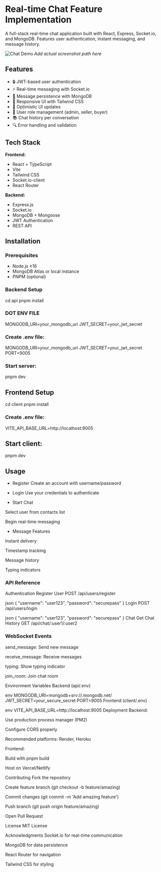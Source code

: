 # Real-time Chat Feature Implementation

A full-stack real-time chat application built with React, Express, Socket.io, and MongoDB. Features user authentication, instant messaging, and message history.

![Chat Demo](https://via.placeholder.com/800x400.png?text=Chat+Demo)
_Add actual screenshot path here_

## Features

- 🔒 JWT-based user authentication
- ⚡ Real-time messaging with Socket.io
- 💾 Message persistence with MongoDB
- 📱 Responsive UI with Tailwind CSS
- 🔄 Optimistic UI updates
- 👥 User role management (admin, seller, buyer)
- 📚 Chat history per conversation
- 🔍 Error handling and validation

## Tech Stack

**Frontend:**

- React + TypeScript
- Vite
- Tailwind CSS
- Socket.io-client
- React Router

**Backend:**

- Express.js
- Socket.io
- MongoDB + Mongoose
- JWT Authentication
- REST API

## Installation

### Prerequisites

- Node.js ≥16
- MongoDB Atlas or local instance
- PNPM (optional)

### Backend Setup

cd api
pnpm install

### DOT ENV FILE

MONGODB_URI=your_mongodb_uri
JWT_SECRET=your_jwt_secret

### Create .env file:

MONGODB_URI=your_mongodb_uri
JWT_SECRET=your_jwt_secret
PORT=9005

### Start server:

pnpm dev

## Frontend Setup

cd client
pnpm install

### Create .env file:

VITE_API_BASE_URL=http://localhost:9005

## Start client:

pnpm dev

## Usage

- Register
  Create an account with username/password

- Login
  Use your credentials to authenticate

- Start Chat

Select user from contacts list

Begin real-time messaging

- Message Features

Instant delivery

Timestamp tracking

Message history

Typing indicators

### API Reference

Authentication
Register User
POST /api/users/register

json
{
"username": "user123",
"password": "securepass"
}
Login
POST /api/users/login

json
{
"username": "user123",
"password": "securepass"
}
Chat
Get Chat History
GET /api/chat/:user1/:user2

### WebSocket Events

send_message: Send new message

receive_message: Receive messages

typing: Show typing indicator

join_room: Join chat room

Environment Variables
Backend (api/.env)

env
MONGODB_URI=mongodb+srv://<credentials>.mongodb.net/<dbname>
JWT_SECRET=your_secure_secret
PORT=9005
Frontend (client/.env)

env
VITE_API_BASE_URL=http://localhost:9005
Deployment
Backend:

Use production process manager (PM2)

Configure CORS properly

Recommended platforms: Render, Heroku

Frontend:

Build with pnpm build

Host on Vercel/Netlify

Contributing
Fork the repository

Create feature branch (git checkout -b feature/amazing)

Commit changes (git commit -m 'Add amazing feature')

Push branch (git push origin feature/amazing)

Open Pull Request

License
MIT License

Acknowledgments
Socket.io for real-time communication

MongoDB for data persistence

React Router for navigation

Tailwind CSS for styling
